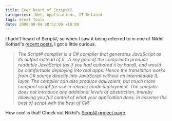 ```yaml
---
title: Ever heard of Script#?
categories: .Net, Applications, IT Related
tags: Great Tools
date: 2006-08-04 08:52:00 +10:00
---
```


I hadn't heard of Script#, so when I saw it being referred to in one of Nikhil Kothari's [recent posts][0], I got a little curious.

> _The Script# compiler is a C# compiler that generates JavaScript as its output instead of IL. A key goal of the compiler to produce readable JavaScript (as if you had authored it by hand), and would be comfortable deploying into real apps. Hence the translation works from C# source directly into JavaScript without an intermediate IL layer. The compiler can also produce equivalent, but much more compact script for use in release mode deployment. The compiler does not introduce any additional levels of abstraction, thereby allowing you full control of what your application does. In essense the best of script with the best of C#!_

How cool is that! Check out Nikhil's [Script# project page][1].

[0]: http://www.nikhilk.net/Entry.aspx?id=137
[1]: http://projects.nikhilk.net/Projects/ScriptSharp.aspx
